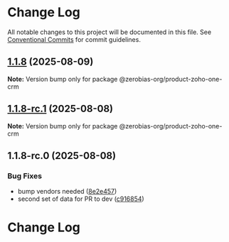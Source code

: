 # Change Log

All notable changes to this project will be documented in this file.
See [Conventional Commits](https://conventionalcommits.org) for commit guidelines.

## [1.1.8](https://github.com/zerobias-org/product/compare/@zerobias-org/product-zoho-one-crm@1.1.8-rc.1...@zerobias-org/product-zoho-one-crm@1.1.8) (2025-08-09)

**Note:** Version bump only for package @zerobias-org/product-zoho-one-crm





## [1.1.8-rc.1](https://github.com/zerobias-org/product/compare/@zerobias-org/product-zoho-one-crm@1.1.8-rc.0...@zerobias-org/product-zoho-one-crm@1.1.8-rc.1) (2025-08-08)

**Note:** Version bump only for package @zerobias-org/product-zoho-one-crm





## 1.1.8-rc.0 (2025-08-08)


### Bug Fixes

* bump vendors needed ([8e2e457](https://github.com/zerobias-org/product/commit/8e2e457e0b5d7141a05e8f2c178bc2854f2b7178))
* second set of data for PR to dev ([c916854](https://github.com/zerobias-org/product/commit/c916854bcf229b1c2042ffdea18472d66a061aaf))





# Change Log
